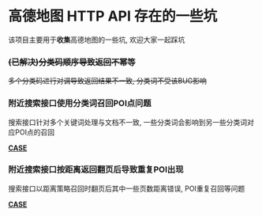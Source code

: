 # 高德地图 HTTP API 存在的一些坑

该项目主要用于**收集**高德地图的一些坑, 欢迎大家一起踩坑


### ~~(已解决)分类码顺序导致返回不幂等~~

~~多个分类码进行对调导致返回结果不一致, 分类词不受该BUG影响~~


### 附近搜索接口使用分类词召回POI点问题

搜索接口针对多个关键词处理与文档不一致, 一些分类词会影响到另一些分类词对应POI点的召回

[**CASE**](./examples/p_multi_categories.py) 


### 附近搜索接口按距离返回翻页后导致重复POI出现

搜索接口以距离策略召回时翻页后其中一些页数距离错误, POI重复召回等问题

[**CASE**](./examples/p_repeated_pois.py)